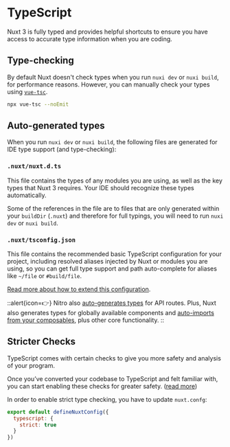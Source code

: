 # TypeScript

Nuxt 3 is fully typed and provides helpful shortcuts to ensure you have access to accurate type information when you are coding.

## Type-checking

By default Nuxt doesn't check types when you run `nuxi dev` or `nuxi build`, for performance reasons. However, you can manually check your types using [`vue-tsc`](https://github.com/johnsoncodehk/volar/tree/master/packages/vue-tsc).

```bash
npx vue-tsc --noEmit
```

## Auto-generated types

When you run `nuxi dev` or `nuxi build`, the following files are generated for IDE type support (and type-checking):

### `.nuxt/nuxt.d.ts`

This file contains the types of any modules you are using, as well as the key types that Nuxt 3 requires. Your IDE should recognize these types automatically.

Some of the references in the file are to files that are only generated within your `buildDir` (`.nuxt`) and therefore for full typings, you will need to run `nuxi dev` or `nuxi build`.

### `.nuxt/tsconfig.json`

This file contains the recommended basic TypeScript configuration for your project, including resolved aliases injected by Nuxt or modules you are using, so you can get full type support and path auto-complete for aliases like `~/file` or `#build/file`.

[Read more about how to extend this configuration](/docs/directory-structure/tsconfig).

::alert{icon=👉}
Nitro also [auto-generates types](/concepts/server-engine#typed-api-routes) for API routes. Plus, Nuxt also generates types for globally available components and [auto-imports from your composables](/docs/directory-structure/composables), plus other core functionality.
::

## Stricter Checks

TypeScript comes with certain checks to give you more safety and analysis of your program.

Once you’ve converted your codebase to TypeScript and felt familiar with, you can start enabling these checks for greater safety. ([read more](https://www.typescriptlang.org/docs/handbook/migrating-from-javascript.html#getting-stricter-checks))

In order to enable strict type checking, you have to update `nuxt.confg`:

```js
export default defineNuxtConfig({
  typescript: {
    strict: true
  }
})
```
